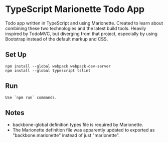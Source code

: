 # TypeScript Marionette Todo App

Todo app written in TypeScript and using Marionette. Created to learn about combining these two technologies and the latest build tools. Heavily inspired by TodoMVC, but diverging from that project, especially by using Bootstrap instead of the default markup and CSS.

## Set Up

    npm install --global webpack webpack-dev-server
    npm install --global typescript tslint

## Run

    Use `npm run` commands.

## Notes

* backbone-global definition types file is required by Marionette.
* The Marionette definition file was apparently updated to exported as "backbone.marionette" instead of just "marionette".